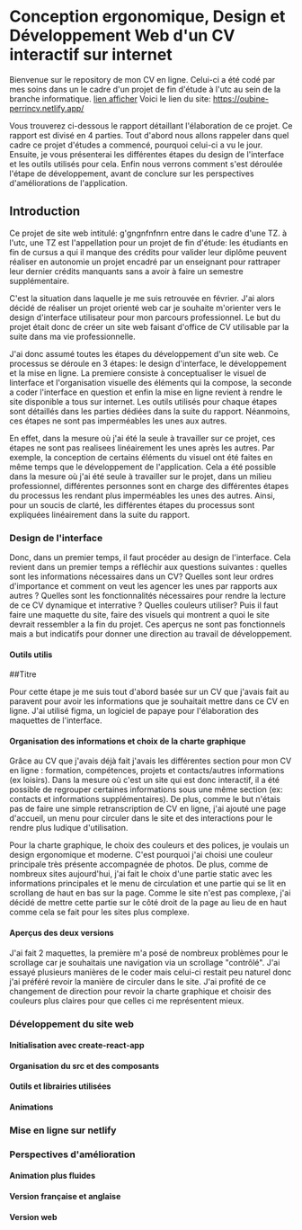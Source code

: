 # Conception ergonomique, Design et Développement Web d'un CV interactif sur internet 


Bienvenue sur le repository de mon CV en ligne. Celui-ci a été codé par mes soins dans un le cadre d'un projet de fin d'étude à l'utc au sein de la branche informatique. 
[lien afficher](#nomAncre)
Voici le lien du site: https://oubine-perrincv.netlify.app/

Vous trouverez ci-dessous le rapport détaillant l'élaboration de ce projet. Ce rapport est divisé en 4 parties. Tout d'abord nous allons rappeler dans quel cadre ce projet d'études a commencé, pourquoi celui-ci a vu le jour. Ensuite, je vous présenterai les différentes étapes du design de l'interface et les outils utilisés pour cela.  Enfin nous verrons comment s'est déroulée l'étape de développement, avant de conclure sur les perspectives d'améliorations de l'application.

## Introduction

Ce projet de site web intitulé: g'gngnfnfnrn entre dans le cadre d'une TZ. à l'utc, une TZ est l'appellation pour un projet de fin d'étude: les étudiants en fin de cursus a qui il manque des crédits pour valider leur diplôme peuvent réaliser en autonomie un projet encadré par un enseignant pour rattraper leur dernier crédits manquants sans a avoir à faire un semestre supplémentaire. 

C'est la situation dans laquelle je me suis retrouvée en février. J'ai alors décidé de réaliser un projet orienté web car je souhaite m'orienter vers le design d'interface utilisateur pour mon parcours professionnel. Le but du projet était donc de créer un site web faisant d'office de CV utilisable par la suite dans ma vie professionnelle.

J'ai donc assumé toutes les étapes du développement d'un site web. Ce processus se déroule en 3 étapes: le design d'interface, le développement et la mise en ligne. La premiere consiste à conceptualiser le visuel de linterface et l'organisation visuelle des éléments qui la compose, la seconde a coder l'interface en question et enfin la mise en ligne revient à rendre le site disponible a tous sur internet. Les outils utilisés pour chaque étapes sont détaillés dans les parties dédiées dans la suite du rapport. Néanmoins, ces étapes ne sont pas imperméables les unes aux autres. 

En effet, dans la mesure où j'ai été la seule à travailler sur ce projet, ces étapes ne sont pas realisees linéairement les unes après les autres. Par exemple, la conception de certains éléments  du visuel ont été faites en même temps que le développement de l'application. Cela a été possible dans la mesure où j'ai été seule à travailler sur le projet, dans un milieu professionnel, différentes personnes sont en charge des différentes étapes du processus les rendant plus imperméables les unes des autres. Ainsi, pour un soucis de clarté, les différentes étapes du processus sont expliquées linéairement dans la suite du rapport.

### Design de l'interface 

Donc, dans un premier temps, il faut procéder au design de l'interface. Cela revient dans un premier temps a réfléchir aux questions suivantes : quelles sont les informations nécessaires dans un CV? Quelles sont leur ordres d'importance et comment on veut les agencer les unes par rapports aux autres ? Quelles sont les fonctionnalités nécessaires pour rendre la lecture de ce CV dynamique et interrative ? Quelles couleurs utiliser? Puis il faut faire une maquette du site, faire des visuels qui montrent a quoi le site devrait ressembler a la fin du projet. Ces aperçus ne sont pas fonctionnels mais a but indicatifs pour donner une direction au travail de développement. 

#### Outils utilis

##Titre <a id="nomAncre"></a>

Pour cette étape je me suis tout d'abord basée sur un CV que j'avais fait au paravent pour avoir les informations que je souhaitait mettre dans ce CV en ligne. 
J'ai utilisé figma, un logiciel de papaye pour l'élaboration des maquettes de l'interface. 

#### Organisation des informations et choix de la charte graphique

Grâce au CV que j'avais déjà fait j'avais les différentes section pour mon CV en ligne : formation, compétences, projets et contacts/autres informations (ex loisirs). Dans la mesure où c'est un site qui est donc interactif, il a été possible de regrouper certaines informations sous une même section (ex: contacts et informations supplémentaires). De plus, comme le but n'étais pas de faire une simple retranscription de CV en ligne, j'ai ajouté une page d'accueil, un menu pour circuler dans le site et des interactions pour le rendre plus ludique d'utilisation.

Pour la charte graphique, le choix des couleurs et des polices, je voulais un design ergonomique et moderne. C'est pourquoi j'ai choisi une couleur principale très présente accompagnée de photos. De plus, comme de nombreux sites aujourd'hui, j'ai fait le choix d'une partie static avec les informations principales et le menu de circulation et une partie qui se lit en scrollang de haut en bas sur la page. Comme le site n'est pas complexe, j'ai décidé de mettre cette partie sur le côté droit de la page au lieu de en haut comme cela se fait pour les sites plus complexe. 

#### Aperçus des deux versions

J'ai fait 2 maquettes, la première m'a posé de nombreux problèmes pour le scrollage car je souhaitais une navigation via un scrollage "contrôlé". J'ai essayé plusieurs manières de le coder mais celui-ci restait peu naturel donc j'ai préféré revoir la manière de circuler dans le site. J'ai profité de ce changement de direction pour revoir la charte graphique et choisir des couleurs plus claires pour que celles ci me représentent mieux.

### Développement du site web

#### Initialisation avec create-react-app
#### Organisation du src et des composants
#### Outils et librairies utilisées 
#### Animations

### Mise en ligne sur netlify

### Perspectives d'amélioration
#### Animation plus fluides
#### Version française et anglaise
#### Version web
